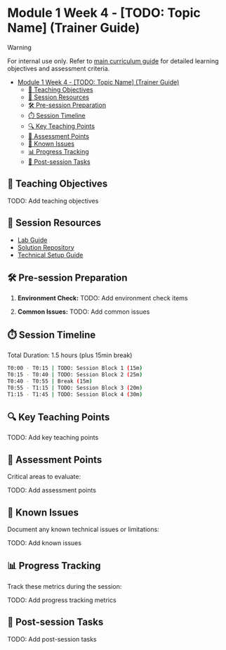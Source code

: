 # Module 1 Week 4 - [TODO: Topic Name] (Trainer Guide)

> [!WARNING]  
> For internal use only. Refer to [main curriculum guide](https://github.com/foundry-ai-academy/fa-c001-onboarding/blob/main/course_content_overview.md) for detailed learning objectives and assessment criteria.

- [Module 1 Week 4 - \[TODO: Topic Name\] (Trainer Guide)](#module-1-week-4---todo-topic-name-trainer-guide)
  - [🎯 Teaching Objectives](#-teaching-objectives)
  - [📑 Session Resources](#-session-resources)
  - [🛠️ Pre-session Preparation](#️-pre-session-preparation)
  - [⏱️ Session Timeline](#️-session-timeline)
  - [🔍 Key Teaching Points](#-key-teaching-points)
  - [📝 Assessment Points](#-assessment-points)
  - [🚨 Known Issues](#-known-issues)
  - [📊 Progress Tracking](#-progress-tracking)
  - [🔄 Post-session Tasks](#-post-session-tasks)

## 🎯 Teaching Objectives

TODO: Add teaching objectives

## 📑 Session Resources

- [Lab Guide](lab/lab-m1w4.md)
- [Solution Repository](solution/)
- [Technical Setup Guide](setup/)

## 🛠️ Pre-session Preparation

1. **Environment Check:**
   TODO: Add environment check items

2. **Common Issues:**
   TODO: Add common issues

## ⏱️ Session Timeline

Total Duration: 1.5 hours (plus 15min break)

```bash
T0:00 - T0:15 | TODO: Session Block 1 (15m)
T0:15 - T0:40 | TODO: Session Block 2 (25m)
T0:40 - T0:55 | Break (15m)
T0:55 - T1:15 | TODO: Session Block 3 (20m)
T1:15 - T1:45 | TODO: Session Block 4 (30m)
```

## 🔍 Key Teaching Points

TODO: Add key teaching points

## 📝 Assessment Points

Critical areas to evaluate:

TODO: Add assessment points

## 🚨 Known Issues

Document any known technical issues or limitations:

TODO: Add known issues

## 📊 Progress Tracking

Track these metrics during the session:

TODO: Add progress tracking metrics

## 🔄 Post-session Tasks

TODO: Add post-session tasks
